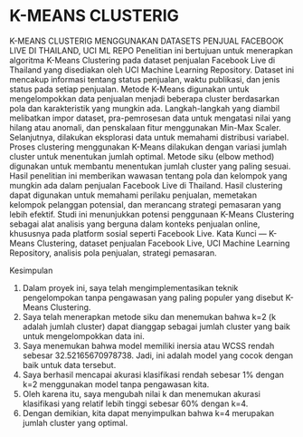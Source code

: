 # K-MEANS CLUSTERIG
K-MEANS CLUSTERIG MENGGUNAKAN DATASETS PENJUAL FACEBOOK LIVE DI THAILAND, UCI ML REPO
Penelitian ini bertujuan untuk menerapkan algoritma K-Means Clustering pada dataset penjualan Facebook Live di Thailand yang disediakan oleh UCI Machine Learning Repository. Dataset ini mencakup informasi tentang status penjualan, waktu publikasi, dan jenis status pada setiap penjualan. Metode K-Means digunakan untuk mengelompokkan data penjualan menjadi beberapa cluster berdasarkan pola dan karakteristik yang mungkin ada. Langkah-langkah yang diambil melibatkan impor dataset, pra-pemrosesan data untuk mengatasi nilai yang hilang atau anomali, dan penskalaan fitur menggunakan Min-Max Scaler. Selanjutnya, dilakukan eksplorasi data untuk memahami distribusi variabel. Proses clustering menggunakan K-Means dilakukan dengan variasi jumlah cluster untuk menentukan jumlah optimal. Metode siku (elbow method) digunakan untuk membantu menentukan jumlah cluster yang paling sesuai. Hasil penelitian ini memberikan wawasan tentang pola dan kelompok yang mungkin ada dalam penjualan Facebook Live di Thailand. Hasil clustering dapat digunakan untuk memahami perilaku penjualan, memetakan kelompok pelanggan potensial, dan merancang strategi pemasaran yang lebih efektif. Studi ini menunjukkan potensi penggunaan K-Means Clustering sebagai alat analisis yang berguna dalam konteks penjualan online, khususnya pada platform sosial seperti Facebook Live.
Kata Kunci — K-Means Clustering, dataset penjualan Facebook Live, UCI Machine Learning Repository, analisis pola penjualan, strategi pemasaran.

Kesimpulan
1.	Dalam proyek ini, saya telah mengimplementasikan teknik pengelompokan tanpa pengawasan yang paling populer yang disebut K-Means Clustering.
2.	Saya telah menerapkan metode siku dan menemukan bahwa k=2 (k adalah jumlah cluster) dapat dianggap sebagai jumlah cluster yang baik untuk mengelompokkan data ini.
3.	Saya menemukan bahwa model memiliki inersia atau WCSS rendah sebesar 32.52165670978738. Jadi, ini adalah model yang cocok dengan baik untuk data tersebut.
4.	Saya berhasil mencapai akurasi klasifikasi rendah sebesar 1% dengan k=2 menggunakan model tanpa pengawasan kita.
5.	Oleh karena itu, saya mengubah nilai k dan menemukan akurasi klasifikasi yang relatif lebih tinggi sebesar 60% dengan k=4.
6.	Dengan demikian, kita dapat menyimpulkan bahwa k=4 merupakan jumlah cluster yang optimal.
